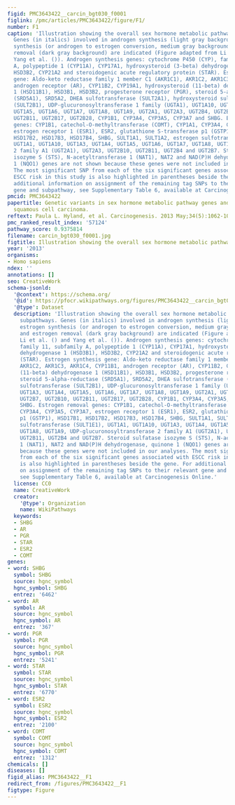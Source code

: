 ```yaml
---
figid: PMC3643422__carcin_bgt030_f0001
figlink: /pmc/articles/PMC3643422/figure/F1/
number: F1
caption: 'Illustration showing the overall sex hormone metabolic pathway and subpathways.
  Genes (in italics) involved in androgen synthesis (light gray background), estrogen
  synthesis (or androgen to estrogen conversion, medium gray background) and estrogen
  removal (dark gray background) are indicated (Figure adapted from Li et al. () and
  Yang et al. ()). Androgen synthesis genes: cytochrome P450 (CYP), family 11, subfamily
  A, polypeptide 1 (CYP11A), CYP17A1, hydroxysteroid (3-beta) dehydrogenase 1 (HSD3B1),
  HSD3B2, CYP21A2 and steroidogenic acute regulatory protein (STAR). Estrogen synthesis
  gene: Aldo-keto reductase family 1 member C1 (AKR1C1), AKR1C2, AKR1C3, AKR1C4, CYP11B1,
  androgen receptor (AR), CYP11B2, CYP19A1, hydroxysteroid (11-beta) dehydrogenase
  1 (HSD11B1), HSD3B1, HSD3B2, progesterone receptor (PGR), steroid 5-alpha-reductase
  (SRD5A1), SRD5A2, DHEA sulfotransferase (SULT2A1), hydroxysteroid sulfotransferase
  (SULT2B1), UDP-glucuronosyltransferase 1 family (UGTA1), UGT1A10, UGT1A3, UGT1A4,
  UGT1A5, UGT1A6, UGT1A7, UGT1A8, UGT1A9, UGT2A1, UGT2A3, UGT2B4, UGT2B7, UGT2B10,
  UGT2B11, UGT2B17, UGT2B28, CYP1B1, CYP3A4, CYP3A5, CYP3A7 and SHBG. Estrogen removal
  genes: CYP1B1, catechol-O-methyltransferase (COMT), CYP1A1, CYP3A4, CYP3A5, CYP3A7,
  estrogen receptor 1 (ESR1), ESR2, glutathione S-transferase p1 (GSTP1), HSD17B1,
  HSD17B2, HSD17B3, HSD17B4, SHBG, SULT1A1, SULT1A2, estrogen sulfotransferase (SULT1E1),
  UGT1A1, UGT1A10, UGT1A3, UGT1A4, UGT1A5, UGT1A6, UGT1A7, UGT1A8, UGT1A9, UDP-glucuronosyltransferase
  2 family A1 (UGT2A1), UGT2A3, UGT2B10, UGT2B11, UGT2B4 and UGT2B7. Steroid sulfatase
  isozyme S (STS), N-acetyltransferase 1 (NAT1), NAT2 and NAD(P)H dehydrogenase, quinone
  1 (NQO1) genes are not shown because these genes were not included in our analyses.
  The most significant SNP from each of the six significant genes associated with
  ESCC risk in this study is also highlighted in parentheses beside the gene. For
  additional information on assignment of the remaining tag SNPs to their relevant
  gene and subpathway, see Supplementary Table 6, available at Carcinogenesis Online.'
pmcid: PMC3643422
papertitle: Genetic variants in sex hormone metabolic pathway genes and risk of esophageal
  squamous cell carcinoma.
reftext: Paula L. Hyland, et al. Carcinogenesis. 2013 May;34(5):1062-1068.
pmc_ranked_result_index: '57124'
pathway_score: 0.9375814
filename: carcin_bgt030_f0001.jpg
figtitle: Illustration showing the overall sex hormone metabolic pathway and subpathways
year: '2013'
organisms:
- Homo sapiens
ndex: ''
annotations: []
seo: CreativeWork
schema-jsonld:
  '@context': https://schema.org/
  '@id': https://pfocr.wikipathways.org/figures/PMC3643422__carcin_bgt030_f0001.html
  '@type': Dataset
  description: 'Illustration showing the overall sex hormone metabolic pathway and
    subpathways. Genes (in italics) involved in androgen synthesis (light gray background),
    estrogen synthesis (or androgen to estrogen conversion, medium gray background)
    and estrogen removal (dark gray background) are indicated (Figure adapted from
    Li et al. () and Yang et al. ()). Androgen synthesis genes: cytochrome P450 (CYP),
    family 11, subfamily A, polypeptide 1 (CYP11A), CYP17A1, hydroxysteroid (3-beta)
    dehydrogenase 1 (HSD3B1), HSD3B2, CYP21A2 and steroidogenic acute regulatory protein
    (STAR). Estrogen synthesis gene: Aldo-keto reductase family 1 member C1 (AKR1C1),
    AKR1C2, AKR1C3, AKR1C4, CYP11B1, androgen receptor (AR), CYP11B2, CYP19A1, hydroxysteroid
    (11-beta) dehydrogenase 1 (HSD11B1), HSD3B1, HSD3B2, progesterone receptor (PGR),
    steroid 5-alpha-reductase (SRD5A1), SRD5A2, DHEA sulfotransferase (SULT2A1), hydroxysteroid
    sulfotransferase (SULT2B1), UDP-glucuronosyltransferase 1 family (UGTA1), UGT1A10,
    UGT1A3, UGT1A4, UGT1A5, UGT1A6, UGT1A7, UGT1A8, UGT1A9, UGT2A1, UGT2A3, UGT2B4,
    UGT2B7, UGT2B10, UGT2B11, UGT2B17, UGT2B28, CYP1B1, CYP3A4, CYP3A5, CYP3A7 and
    SHBG. Estrogen removal genes: CYP1B1, catechol-O-methyltransferase (COMT), CYP1A1,
    CYP3A4, CYP3A5, CYP3A7, estrogen receptor 1 (ESR1), ESR2, glutathione S-transferase
    p1 (GSTP1), HSD17B1, HSD17B2, HSD17B3, HSD17B4, SHBG, SULT1A1, SULT1A2, estrogen
    sulfotransferase (SULT1E1), UGT1A1, UGT1A10, UGT1A3, UGT1A4, UGT1A5, UGT1A6, UGT1A7,
    UGT1A8, UGT1A9, UDP-glucuronosyltransferase 2 family A1 (UGT2A1), UGT2A3, UGT2B10,
    UGT2B11, UGT2B4 and UGT2B7. Steroid sulfatase isozyme S (STS), N-acetyltransferase
    1 (NAT1), NAT2 and NAD(P)H dehydrogenase, quinone 1 (NQO1) genes are not shown
    because these genes were not included in our analyses. The most significant SNP
    from each of the six significant genes associated with ESCC risk in this study
    is also highlighted in parentheses beside the gene. For additional information
    on assignment of the remaining tag SNPs to their relevant gene and subpathway,
    see Supplementary Table 6, available at Carcinogenesis Online.'
  license: CC0
  name: CreativeWork
  creator:
    '@type': Organization
    name: WikiPathways
  keywords:
  - SHBG
  - AR
  - PGR
  - STAR
  - ESR2
  - COMT
genes:
- word: SHBG
  symbol: SHBG
  source: hgnc_symbol
  hgnc_symbol: SHBG
  entrez: '6462'
- word: AR
  symbol: AR
  source: hgnc_symbol
  hgnc_symbol: AR
  entrez: '367'
- word: PGR
  symbol: PGR
  source: hgnc_symbol
  hgnc_symbol: PGR
  entrez: '5241'
- word: STAR
  symbol: STAR
  source: hgnc_symbol
  hgnc_symbol: STAR
  entrez: '6770'
- word: ESR2
  symbol: ESR2
  source: hgnc_symbol
  hgnc_symbol: ESR2
  entrez: '2100'
- word: COMT
  symbol: COMT
  source: hgnc_symbol
  hgnc_symbol: COMT
  entrez: '1312'
chemicals: []
diseases: []
figid_alias: PMC3643422__F1
redirect_from: /figures/PMC3643422__F1
figtype: Figure
---
```

